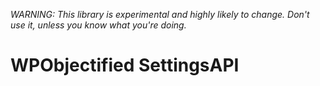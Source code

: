 _WARNING: This library is experimental and highly likely to change. Don't use it, unless you know what you're doing._

# WPObjectified SettingsAPI
